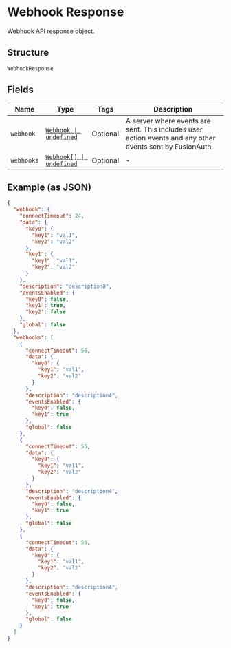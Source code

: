 
# Webhook Response

Webhook API response object.

## Structure

`WebhookResponse`

## Fields

| Name | Type | Tags | Description |
|  --- | --- | --- | --- |
| `webhook` | [`Webhook \| undefined`](../../doc/models/webhook.md) | Optional | A server where events are sent. This includes user action events and any other events sent by FusionAuth. |
| `webhooks` | [`Webhook[] \| undefined`](../../doc/models/webhook.md) | Optional | - |

## Example (as JSON)

```json
{
  "webhook": {
    "connectTimeout": 24,
    "data": {
      "key0": {
        "key1": "val1",
        "key2": "val2"
      },
      "key1": {
        "key1": "val1",
        "key2": "val2"
      }
    },
    "description": "description8",
    "eventsEnabled": {
      "key0": false,
      "key1": true,
      "key2": false
    },
    "global": false
  },
  "webhooks": [
    {
      "connectTimeout": 56,
      "data": {
        "key0": {
          "key1": "val1",
          "key2": "val2"
        }
      },
      "description": "description4",
      "eventsEnabled": {
        "key0": false,
        "key1": true
      },
      "global": false
    },
    {
      "connectTimeout": 56,
      "data": {
        "key0": {
          "key1": "val1",
          "key2": "val2"
        }
      },
      "description": "description4",
      "eventsEnabled": {
        "key0": false,
        "key1": true
      },
      "global": false
    },
    {
      "connectTimeout": 56,
      "data": {
        "key0": {
          "key1": "val1",
          "key2": "val2"
        }
      },
      "description": "description4",
      "eventsEnabled": {
        "key0": false,
        "key1": true
      },
      "global": false
    }
  ]
}
```

